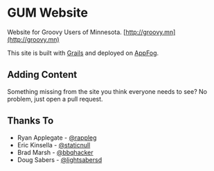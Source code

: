 GUM Website
===========

Website for Groovy Users of Minnesota. [http://groovy.mn](http://groovy.mn)

This site is built with [Grails](http://grails.org) and deployed on [AppFog](https://www.appfog.com).

Adding Content
--------------
Something missing from the site you think everyone needs to see? No problem, just open a pull request.

Thanks To
---------

* Ryan Applegate - [@rappleg](http://twitter.com/rappleg)
* Eric Kinsella - [@staticnull](http://twitter.com/staticnull)
* Brad Marsh - [@bbqhacker](http://twitter.com/bbqhacker)
* Doug Sabers - [@lightsabersd](http://twitter.com/lightsabersd)

